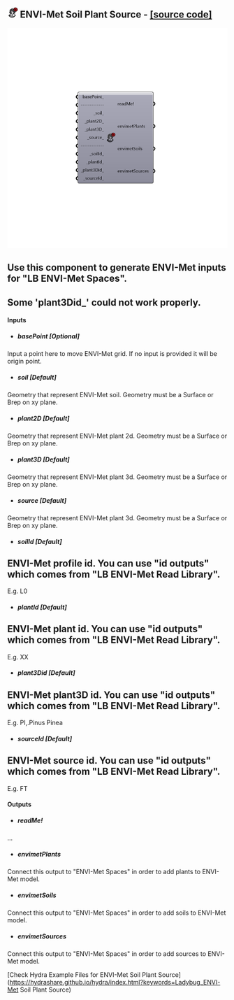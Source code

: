 ## ![](../../images/icons/ENVI-Met_Soil_Plant_Source.png) ENVI-Met Soil Plant Source - [[source code]](https://github.com/ladybug-tools/ladybug-legacy/tree/master/src/Ladybug_ENVI-Met%20Soil%20Plant%20Source.py)

![](../../images/components/ENVI-Met_Soil_Plant_Source.png)

Use this component to generate ENVI-Met inputs for "LB ENVI-Met Spaces".
 -
 Some 'plant3Did_' could not work properly.
 -
 

#### Inputs
* ##### basePoint [Optional]
Input a point here to move ENVI-Met grid. If no input is provided it will be origin point.
* ##### soil [Default]
Geometry that represent ENVI-Met soil.  Geometry must be a Surface or Brep on xy plane.
* ##### plant2D [Default]
Geometry that represent ENVI-Met plant 2d.  Geometry must be a Surface or Brep on xy plane.
* ##### plant3D [Default]
Geometry that represent ENVI-Met plant 3d.  Geometry must be a Surface or Brep on xy plane.
* ##### source [Default]
Geometry that represent ENVI-Met plant 3d.  Geometry must be a Surface or Brep on xy plane.
* ##### soilId [Default]
ENVI-Met profile id. You can use "id outputs" which comes from "LB ENVI-Met Read Library".
 -
 E.g. L0
* ##### plantId [Default]
ENVI-Met plant id. You can use "id outputs" which comes from "LB ENVI-Met Read Library".
 -
 E.g. XX
* ##### plant3Did [Default]
ENVI-Met plant3D id. You can use "id outputs" which comes from "LB ENVI-Met Read Library".
 -
 E.g. PI,.Pinus Pinea
* ##### sourceId [Default]
ENVI-Met source id. You can use "id outputs" which comes from "LB ENVI-Met Read Library".
 -
 E.g. FT

#### Outputs
* ##### readMe!
...
* ##### envimetPlants
Connect this output to "ENVI-Met Spaces" in order to add plants to ENVI-Met model.
* ##### envimetSoils
Connect this output to "ENVI-Met Spaces" in order to add soils to ENVI-Met model.
* ##### envimetSources
Connect this output to "ENVI-Met Spaces" in order to add sources to ENVI-Met model.


[Check Hydra Example Files for ENVI-Met Soil Plant Source](https://hydrashare.github.io/hydra/index.html?keywords=Ladybug_ENVI-Met Soil Plant Source)